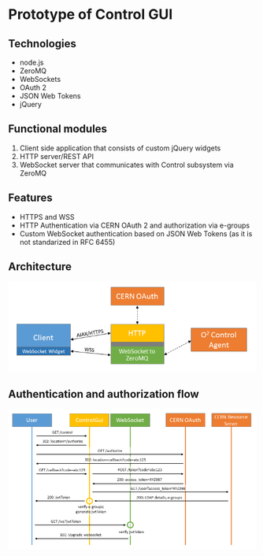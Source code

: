 # Prototype of Control GUI

## Technologies
- node.js
- ZeroMQ
- WebSockets
- OAuth 2
- JSON Web Tokens
- jQuery

## Functional modules
1. Client side application that consists of custom jQuery widgets
2. HTTP server/REST API
3. WebSocket server that communicates with Control subsystem via ZeroMQ

## Features
- HTTPS and WSS
- HTTP Authentication via CERN OAuth 2 and authorization via e-groups
- Custom WebSocket authentication based on JSON Web Tokens (as it is not standarized in RFC 6455)

## Architecture
![Control GUI Architecture](./docs/images/architecture.png "Prototype of Control GUI - Architecture")

## Authentication and authorization flow

![Control GUI Authentication](./docs/images/auth.png "Authentication and authorization flow")
